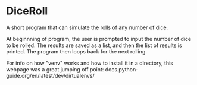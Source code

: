 # DiceRoll
A short program that can simulate the rolls of any number of dice.

At beginnning of program, the user is prompted to input the number of dice to be rolled. The results are saved as a list, and then the list of results is printed.  The program then loops back for the next rolling.

For info on how "venv" works and how to install it in a directory, this webpage was a great jumping off point:
	docs.python-guide.org/en/latest/dev/dirtualenvs/

